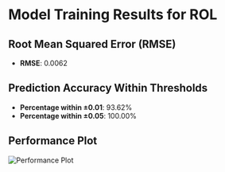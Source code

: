 # Model Training Results for ROL

## Root Mean Squared Error (RMSE)
- **RMSE**: 0.0062

## Prediction Accuracy Within Thresholds
- **Percentage within ±0.01**: 93.62%
- **Percentage within ±0.05**: 100.00%

## Performance Plot
![Performance Plot](../imgs/ROL.png)
